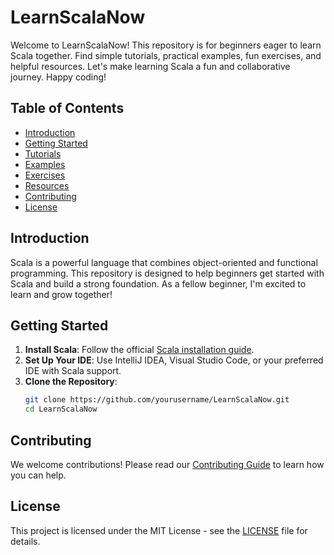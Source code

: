 # LearnScalaNow

Welcome to LearnScalaNow! This repository is for beginners eager to learn Scala together. Find simple tutorials, practical examples, fun exercises, and helpful resources. Let's make learning Scala a fun and collaborative journey. Happy coding!

## Table of Contents

- [Introduction](#introduction)
- [Getting Started](#getting-started)
- [Tutorials](#tutorials)
- [Examples](#examples)
- [Exercises](#exercises)
- [Resources](#resources)
- [Contributing](#contributing)
- [License](#license)

## Introduction

Scala is a powerful language that combines object-oriented and functional programming. This repository is designed to help beginners get started with Scala and build a strong foundation. As a fellow beginner, I'm excited to learn and grow together!

## Getting Started

1. **Install Scala**: Follow the official [Scala installation guide](https://www.scala-lang.org/download/).
2. **Set Up Your IDE**: Use IntelliJ IDEA, Visual Studio Code, or your preferred IDE with Scala support.
3. **Clone the Repository**: 
    ```sh
    git clone https://github.com/yourusername/LearnScalaNow.git
    cd LearnScalaNow
    ```


## Contributing

We welcome contributions! Please read our [Contributing Guide](CONTRIBUTING.md) to learn how you can help.

## License

This project is licensed under the MIT License - see the [LICENSE](LICENSE) file for details.
